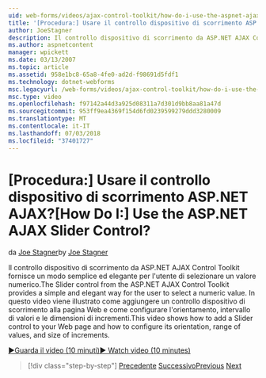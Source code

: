 ```yaml
---
uid: web-forms/videos/ajax-control-toolkit/how-do-i-use-the-aspnet-ajax-slider-control
title: '[Procedura:] Usare il controllo dispositivo di scorrimento ASP.NET AJAX? | Microsoft Docs'
author: JoeStagner
description: Il controllo dispositivo di scorrimento da ASP.NET AJAX Control Toolkit fornisce un modo semplice ed elegante per l'utente di selezionare un valore numerico. Questo video si dimostra come Active Directory...
ms.author: aspnetcontent
manager: wpickett
ms.date: 03/13/2007
ms.topic: article
ms.assetid: 958e1bc8-65a8-4fe0-ad2d-f98691d5fdf1
ms.technology: dotnet-webforms
msc.legacyurl: /web-forms/videos/ajax-control-toolkit/how-do-i-use-the-aspnet-ajax-slider-control
msc.type: video
ms.openlocfilehash: f97142a44d3a925d08311a7d301d9bb8aa81a47d
ms.sourcegitcommit: 953ff9ea4369f154d6fd0239599279ddd3280009
ms.translationtype: MT
ms.contentlocale: it-IT
ms.lasthandoff: 07/03/2018
ms.locfileid: "37401727"
---
```

<a name="how-do-i-use-the-aspnet-ajax-slider-control"></a><span data-ttu-id="8f2ba-105">[Procedura:] Usare il controllo dispositivo di scorrimento ASP.NET AJAX?</span><span class="sxs-lookup"><span data-stu-id="8f2ba-105">[How Do I:] Use the ASP.NET AJAX Slider Control?</span></span>
====================
<span data-ttu-id="8f2ba-106">da [Joe Stagner](https://github.com/JoeStagner)</span><span class="sxs-lookup"><span data-stu-id="8f2ba-106">by [Joe Stagner](https://github.com/JoeStagner)</span></span>

<span data-ttu-id="8f2ba-107">Il controllo dispositivo di scorrimento da ASP.NET AJAX Control Toolkit fornisce un modo semplice ed elegante per l'utente di selezionare un valore numerico.</span><span class="sxs-lookup"><span data-stu-id="8f2ba-107">The Slider control from the ASP.NET AJAX Control Toolkit provides a simple and elegant way for the user to select a numeric value.</span></span> <span data-ttu-id="8f2ba-108">In questo video viene illustrato come aggiungere un controllo dispositivo di scorrimento alla pagina Web e come configurare l'orientamento, intervallo di valori e le dimensioni di incrementi.</span><span class="sxs-lookup"><span data-stu-id="8f2ba-108">This video shows how to add a Slider control to your Web page and how to configure its orientation, range of values, and size of increments.</span></span>

[<span data-ttu-id="8f2ba-109">&#9654;Guarda il video (10 minuti)</span><span class="sxs-lookup"><span data-stu-id="8f2ba-109">&#9654; Watch video (10 minutes)</span></span>](https://channel9.msdn.com/Blogs/ASP-NET-Site-Videos/how-do-i-use-the-aspnet-ajax-slider-control)

> [!div class="step-by-step"]
> <span data-ttu-id="8f2ba-110">[Precedente](how-do-i-use-the-aspnet-ajax-confirmbutton-extender.md)
> [Successivo](how-do-i-use-the-aspnet-ajax-autocomplete-control.md)</span><span class="sxs-lookup"><span data-stu-id="8f2ba-110">[Previous](how-do-i-use-the-aspnet-ajax-confirmbutton-extender.md)
[Next](how-do-i-use-the-aspnet-ajax-autocomplete-control.md)</span></span>

